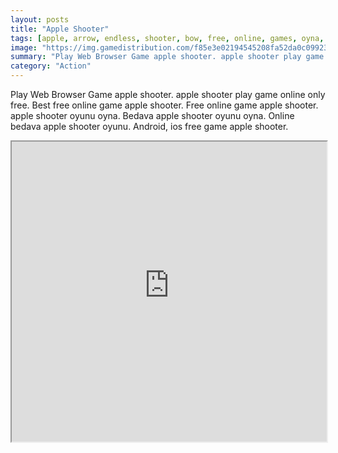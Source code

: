 ```yaml
---
layout: posts
title: "Apple Shooter"
tags: [apple, arrow, endless, shooter, bow, free, online, games, oyna, game, free, games, play, play, games]
image: "https://img.gamedistribution.com/f85e3e02194545208fa52da0c0992362.jpg"
summary: "Play Web Browser Game apple shooter. apple shooter play game online only free. Best free online game apple shooter. Free online game apple shooter. apple shooter oyunu oyna. Bedava apple shooter oyunu oyna. Online bedava apple shooter oyunu. Android, ios free game apple shooter."
category: "Action"
---
```


Play Web Browser Game apple shooter. apple shooter play game online only free. Best free online game apple shooter. Free online game apple shooter. apple shooter oyunu oyna. Bedava apple shooter oyunu oyna. Online bedava apple shooter oyunu. Android, ios free game apple shooter.

<iframe width="100%" height="480px;" src="https://html5.gamedistribution.com/f85e3e02194545208fa52da0c0992362/"></iframe>